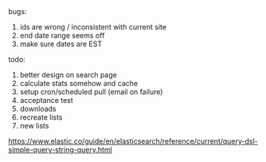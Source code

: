 bugs:
1. ids are wrong / inconsistent with current site
2. end date range seems off
3. make sure dates are EST

todo:
1. better design on search page
2. calculate stats somehow and cache
3. setup cron/scheduled pull (email on failure)
4. acceptance test
5. downloads
6. recreate lists
7. new lists

https://www.elastic.co/guide/en/elasticsearch/reference/current/query-dsl-simple-query-string-query.html
